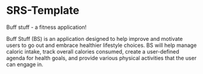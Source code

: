 # SRS-Template
Buff stuff - a fitness application!

Buff Stuff (BS) is an application designed to help improve and motivate users to go out and embrace healthier lifestyle choices.
BS will help manage caloric intake, track overall calories consumed, create a user-defined agenda for health goals, and 
provide various physical activities that the user can engage in.
